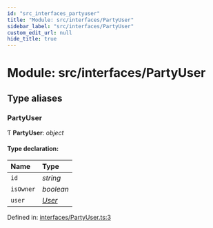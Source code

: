 ```yaml
---
id: "src_interfaces_partyuser"
title: "Module: src/interfaces/PartyUser"
sidebar_label: "src/interfaces/PartyUser"
custom_edit_url: null
hide_title: true
---
```


# Module: src/interfaces/PartyUser

## Type aliases

### PartyUser

Ƭ **PartyUser**: *object*

#### Type declaration:

Name | Type |
:------ | :------ |
`id` | *string* |
`isOwner` | *boolean* |
`user` | [*User*](../interfaces/src_interfaces_user.user.md) |

Defined in: [interfaces/PartyUser.ts:3](https://github.com/xr3ngine/xr3ngine/blob/673ad6a5f/packages/common/src/interfaces/PartyUser.ts#L3)
